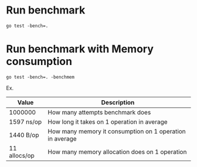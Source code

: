 
# Run benchmark

```Shell
go test -bench=.
```

# Run benchmark with Memory consumption

```Shell
go test -bench=. -benchmem
```

Ex. 

Value | Description
--- | ---
1000000 | How many attempts benchmark does
1597 ns/op |  How long it takes on 1 operation in average 
1440 B/op | How many memory it consumption on 1 operation in average
11 allocs/op | How many memory allocation does on 1 operation